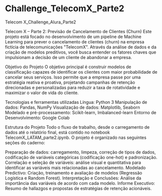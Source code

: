 # Challenge_TelecomX_Parte2
Telecom X_Challenge_Alura_Parte2

Telecom X – Parte 2: Previsão de Cancelamento de Clientes (Churn)
Este projeto está focado no desenvolvimento de um pipeline de Machine Learning para prever o cancelamento de clientes (churn) na empresa fictícia de telecomunicações "TelecomX". Através da análise de dados e da criação de modelos preditivos, você busca entender os fatores chaves que impulsionam a decisão de um cliente de abandonar a empresa.

Objetivo do Projeto
O objetivo principal é construir modelos de classificação capazes de identificar os clientes com maior probabilidade de cancelar seus serviços. Isso permite que a empresa passe por uma estratégia reativa e proativa, projetando campanhas de retenção direcionadas e personalizadas para reduzir a taxa de rotatividade e maximizar o valor de vida do cliente.

 
Tecnologias e ferramentas utilizadas
Língua: Python 3
Manipulação de dados: Pandas, NumPy
Visualização de dados: Matplotlib, Seaborn
Modelado e pré-processamento: Scikit-learn, Imbalanced-learn
Entorno de Desenvolvimento: Google Colab

Estrutura do Projeto
Todo o fluxo de trabalho, desde o carregamento de dados até o relatório final, está contido no notebook TelecomX_LATAM_parte2.ipynb. O projeto é organizado nas seguintes seções do caderno:

Preparação de dados: carregamento, limpeza, correção de tipos de dados, codificação de variáveis ​​categóricas (codificação one-hot) e padronização.
Correlação e seleção de variáveis: análise visual e quantitativa para identificar as variáveis mais relacionadas ao cancelamento.
Modelado Predictivo: Criação, treinamento e avaliação de modelos (Regressão Logística e Random Forest).
Interpretação e Conclusões: Análise da importância das variáveis de acordo com cada modelo.
Informe Executivo: Resumo de hallazgos e propostas de estratégias de retenção acionáveis.
